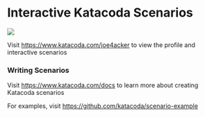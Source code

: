 # Interactive Katacoda Scenarios

[![](http://shields.katacoda.com/katacoda/joe4acker/count.svg)](https://www.katacoda.com/joe4acker "Get your profile on Katacoda.com")

Visit https://www.katacoda.com/joe4acker to view the profile and interactive scenarios

### Writing Scenarios
Visit https://www.katacoda.com/docs to learn more about creating Katacoda scenarios

For examples, visit https://github.com/katacoda/scenario-example
